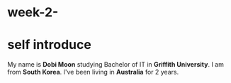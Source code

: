 # week-2-
# self introduce
My name is **Dobi Moon** 
studying Bachelor of IT 
in **Griffith University**.
I am from **South Korea**. 
I've been living in **Australia**
for 2 years.